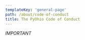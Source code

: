 ```yaml
---
templateKey: 'general-page'
path: /about/code-of-conduct
title: The PyOhio Code of Conduct
---
```


*IMPORTANT*